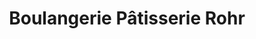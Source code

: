 ---
title: "Boulangerie Pâtisserie Rohr"
url: /enchenberg/boulangerie-patisserie-rohr/
shop: Bäckerei
---